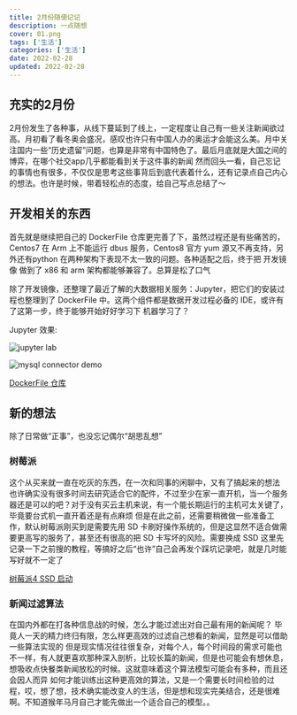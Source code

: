 ```yaml
---
title: 2月份随便记记
description: 一点随想
cover: 01.png
tags: ['生活']
categories: ['生活']
date: 2022-02-28
updated: 2022-02-28
---
```


## 充实的2月份

2月份发生了各种事，从线下蔓延到了线上，一定程度让自己有一些关注新闻欲过高。月初看了看冬奥会盛况，感叹也许只有中国人办的奥运才会能这么美。月中关注国内一些“历史遗留”问题，也算是非常有中国特色了。最后月底就是大国之间的博弈，在哪个社交app几乎都能看到关于这件事的新闻
然而回头一看，自己忘记的事情也有很多，不仅仅是思考这些事背后到底代表着什么，还有记录点自己内心的想法。也许是时候，带着轻松点的态度，给自己写点总结了～

## 开发相关的东西

首先就是继续把自己的 DockerFile 仓库更完善了下，虽然过程还是有些痛苦的，Centos7 在 Arm 上不能运行 dbus 服务，Centos8 官方 yum 源又不再支持，另外还有python 在两种架构下表现不太一致的问题。各种适配之后，终于把 开发镜像 做到了 x86 和 arm 架构都能够兼容了。总算是松了口气

除了开发镜像，还整理了最近了解的大数据相关服务：Jupyter，把它们的安装过程也整理到了 DockerFile 中。这两个组件都是数据开发过程必备的 IDE，或许有了这第一步，终于能够开始好好学习下 机器学习了？

Jupyter 效果:

![jupyter lab](02.png)

![mysql connector demo](03.png)

[DockerFile 仓库](https://github.com/smiecj/docker-centos)

## 新的想法
除了日常做“正事”，也没忘记偶尔“胡思乱想”

### 树莓派
这个从买来就一直在吃灰的东西，在一次和同事的闲聊中，又有了搞起来的想法
也许确实没有很多时间去研究适合它的配件，不过至少在家一直开机，当一个服务器还是可以的吧？对于没有买云主机来说，有一个能长期运行的主机可太关键了，毕竟要台式机一直开着还是有点麻烦
但是在此之前，还需要稍微做一些准备工作，默认树莓派刚买到是需要先用 SD 卡刷好操作系统的，但是这显然不适合做需要更高写的服务了，甚至还有很高的把 SD 卡写坏的风险。需要换成 SSD
这里先记录一下之前搜的教程，等搞好之后“也许”自己会再发个踩坑记录吧，就是几时能写好就不一定了

[树莓派4 SSD 启动](https://zhuanlan.zhihu.com/p/336932291)

### 新闻过滤算法
在国内外都在打各种信息战的时候，怎么才能过滤出对自己最有用的新闻呢？
毕竟人一天的精力终归有限，怎么样更高效的过滤自己想看的新闻，显然是可以借助一些算法实现的
但是现实情况往往很复杂，对每个人，每个时间段的需求可能也不一样，有人就更喜欢那种深入剖析，比较长篇的新闻，但是也可能会有想休息，想吸收点快餐类新闻放松的时候。这就意味着这个算法模型可能会有多种，而且还会因人而异
如何才能训练出这种更高效的算法，又是一个需要长时间检验的过程，哎，想了想，技术确实能改变人的生活，但是想和现实完美结合，还是很难啊。不知道猴年马月自己才能先做出一个适合自己的模型。。
